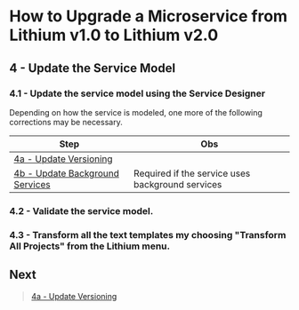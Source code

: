 # How to Upgrade a Microservice from Lithium v1.0 to Lithium v2.0

## 4 - Update the Service Model

### 4.1 - Update the service model using the Service Designer

Depending on how the service is modeled, one more of the following corrections may be necessary.

| Step | Obs |
| - | - |
| [4a - Update Versioning](./04a-update-versioning.md) | |
| [4b - Update Background Services](./04b-update-service-model-background-services.md) | Required if the service uses background services |

### 4.2 - Validate the service model.

### 4.3 - Transform all the text templates my choosing "Transform All Projects" from the Lithium menu.

## Next

> [4a - Update Versioning](./04a-update-versioning.md)